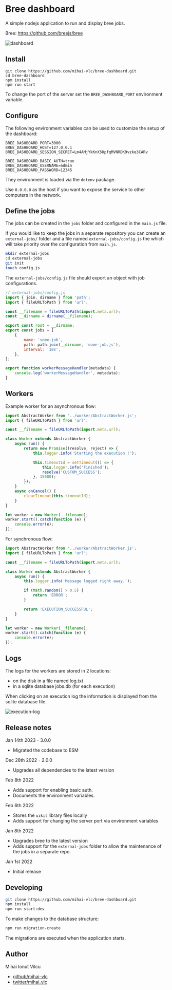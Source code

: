 # Bree dashboard

A simple nodejs application to run and display bree jobs.

Bree: https://github.com/breejs/bree

![dashboard](./screenshots/dashboard.png)

## Install

```
git clone https://github.com/mihai-vlc/bree-dashboard.git
cd bree-dashboard
npm install
npm run start
```

To change the port of the server set the `BREE_DASHBOARD_PORT` environment variable.

## Configure

The following environment variables can be used to customize the setup of the dashboard:

```
BREE_DASHBOARD_PORT=3000
BREE_DASHBOARD_HOST=127.0.0.1
BREE_DASHBOARD_SESSION_SECRET=Lm4AMjYkKnX5HpfqMVNRDK9vzke3CARv

BREE_DASHBOARD_BASIC_AUTH=true
BREE_DASHBOARD_USERNAME=admin
BREE_DASHBOARD_PASSWORD=12345
```

They environment is loaded via the `dotenv` package.

Use `0.0.0.0` as the host if you want to expose the service to other computers in the network.

## Define the jobs

The jobs can be created in the `jobs` folder and configured in the `main.js` file.

If you would like to keep the jobs in a separate repository you can create
an `external-jobs/` folder and a file named `external-jobs/config.js` the which
will take priority over the configuration from `main.js`.

```sh
mkdir external-jobs
cd external-jobs
git init
touch config.js
```

The `external-jobs/config.js` file should export an object with job configurations.

```js
// external-jobs/config.js
import { join, dirname } from 'path';
import { fileURLToPath } from 'url';

const __filename = fileURLToPath(import.meta.url);
const __dirname = dirname(__filename);

export const root = __dirname;
export const jobs = [
    {
        name: 'some-job',
        path: path.join(__dirname, 'some-job.js'),
        interval: '10s',
    },
];

export function workerMessageHandler(metadata) {
    console.log('workerMessageHandler', metadata);
}
```

## Workers

Example worker for an asynchronous flow:

```js
import AbstractWorker from '../worker/AbstractWorker.js';
import { fileURLToPath } from 'url';

const __filename = fileURLToPath(import.meta.url);

class Worker extends AbstractWorker {
    async run() {
        return new Promise((resolve, reject) => {
            this.logger.info('Starting the execution !');

            this.timeoutId = setTimeout(() => {
                this.logger.info('Finished');
                resolve('CUSTOM_SUCCESS');
            }, 15000);
        });
    }
    async onCancel() {
        clearTimeout(this.timeoutId);
    }
}

let worker = new Worker(__filename);
worker.start().catch(function (e) {
    console.error(e);
});
```

For synchronous flow:

```js
import AbstractWorker from '../worker/AbstractWorker.js';
import { fileURLToPath } from 'url';

const __filename = fileURLToPath(import.meta.url);

class Worker extends AbstractWorker {
    async run() {
        this.logger.info('Message logged right away.');

        if (Math.random() > 0.5) {
            return 'ERROR';
        }

        return 'EXECUTION_SUCCESSFUL';
    }
}

let worker = new Worker(__filename);
worker.start().catch(function (e) {
    console.error(e);
});
```

## Logs

The logs for the workers are stored in 2 locations:

-   on the disk in a file named log.txt
-   in a sqlite database jobs.db (for each execution)

When clicking on an execution log the information is displayed from the sqlite database file.

![execution-log](./screenshots/execution-log.png)

## Release notes

Jan 14th 2023 - 3.0.0

-   Migrated the codebase to ESM

Dec 28th 2022 - 2.0.0

-   Upgrades all dependencies to the latest version

Feb 8th 2022

-   Adds support for enabling basic auth.
-   Documents the environment variables.

Feb 6th 2022

-   Stores the `uikit` library files locally
-   Adds support for changing the server port via environment variables

Jan 8th 2022

-   Upgrades bree to the latest version
-   Adds support for the `external-jobs` folder to allow the maintenance of the jobs
    in a separate repo.

Jan 1st 2022

-   Initial release

## Developing

```sh
git clone https://github.com/mihai-vlc/bree-dashboard.git
npm install
npm run start:dev
```

To make changes to the database structure:

```sh
npm run migration-create
```

The migrations are executed when the application starts.

## Author

Mihai Ionut Vilcu

-   [github/mihai-vlc](https://github.com/mihai-vlc)
-   [twitter/mihai_vlc](http://twitter.com/mihai_vlc)
